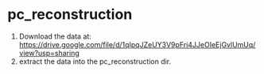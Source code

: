 # pc_reconstruction

1. Download the data at: https://drive.google.com/file/d/1qIpqJZeUY3V9pFri4JJeOIeEjGvlUmUq/view?usp=sharing
2. extract the data into the pc_reconstruction dir.


